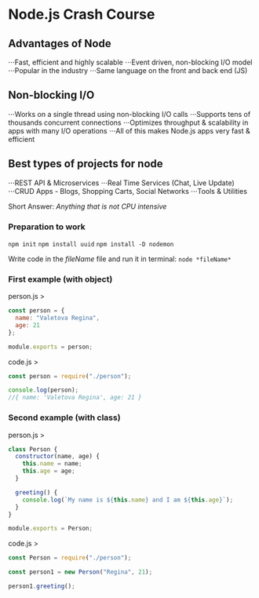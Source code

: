 # Node.js Crash Course

## Advantages of Node

⋅⋅⋅Fast, efficient and highly scalable
⋅⋅⋅Event driven, non-blocking I/O model
⋅⋅⋅Popular in the industry
⋅⋅⋅Same language on the front and back end (JS)

## Non-blocking I/O

⋅⋅⋅Works on a single thread using non-blocking I/O calls
⋅⋅⋅Supports tens of thousands concurrent connections
⋅⋅⋅Optimizes throughput & scalability in apps with many I/O operations
⋅⋅⋅All of this makes Node.js apps very fast & efficient

## Best types of projects for node

⋅⋅⋅REST API & Microservices
⋅⋅⋅Real Time Services (Chat, Live Update)
⋅⋅⋅CRUD Apps - Blogs, Shopping Carts, Social Networks
⋅⋅⋅Tools & Utilities

Short Answer: _Anything that is not CPU intensive_

### Preparation to work

`npm init`
`npm install uuid`
`npm install -D nodemon`

Write code in the _fileName_ file and run it in terminal:
`node *fileName*`

### First example (with object)

person.js >

```js
const person = {
  name: "Valetova Regina",
  age: 21
};

module.exports = person;
```

code.js >

```js
const person = require("./person");

console.log(person);
//{ name: 'Valetova Regina', age: 21 }
```

### Second example (with class)

person.js >

```js
class Person {
  constructor(name, age) {
    this.name = name;
    this.age = age;
  }

  greeting() {
    console.log(`My name is ${this.name} and I am ${this.age}`);
  }
}

module.exports = Person;
```

code.js >

```js
const Person = require("./person");

const person1 = new Person("Regina", 21);

person1.greeting();
```
